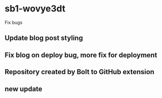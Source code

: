 # sb1-wovye3dt

Fix bugs
## Update blog post styling
## Fix blog on deploy bug, more fix for deployment
## Repository created by Bolt to GitHub extension
## new update
